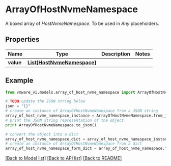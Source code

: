 # ArrayOfHostNvmeNamespace

A boxed array of *HostNvmeNamespace*. To be used in *Any* placeholders. 

## Properties
Name | Type | Description | Notes
------------ | ------------- | ------------- | -------------
**value** | [**List[HostNvmeNamespace]**](HostNvmeNamespace.md) |  | 

## Example

```python
from vmware_vi.models.array_of_host_nvme_namespace import ArrayOfHostNvmeNamespace

# TODO update the JSON string below
json = "{}"
# create an instance of ArrayOfHostNvmeNamespace from a JSON string
array_of_host_nvme_namespace_instance = ArrayOfHostNvmeNamespace.from_json(json)
# print the JSON string representation of the object
print ArrayOfHostNvmeNamespace.to_json()

# convert the object into a dict
array_of_host_nvme_namespace_dict = array_of_host_nvme_namespace_instance.to_dict()
# create an instance of ArrayOfHostNvmeNamespace from a dict
array_of_host_nvme_namespace_form_dict = array_of_host_nvme_namespace.from_dict(array_of_host_nvme_namespace_dict)
```
[[Back to Model list]](../README.md#documentation-for-models) [[Back to API list]](../README.md#documentation-for-api-endpoints) [[Back to README]](../README.md)



